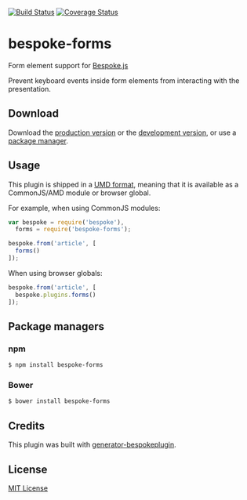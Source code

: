 [![Build Status](https://secure.travis-ci.org/markdalgleish/bespoke-forms.png?branch=master)](https://travis-ci.org/markdalgleish/bespoke-forms) [![Coverage Status](https://coveralls.io/repos/markdalgleish/bespoke-forms/badge.png)](https://coveralls.io/r/markdalgleish/bespoke-forms)

# bespoke-forms

Form element support for [Bespoke.js](http://markdalgleish.com/projects/bespoke.js)

Prevent keyboard events inside form elements from interacting with the presentation.

## Download

Download the [production version][min] or the [development version][max], or use a [package manager](#package-managers).

[min]: https://raw.github.com/markdalgleish/bespoke-forms/master/dist/bespoke-forms.min.js
[max]: https://raw.github.com/markdalgleish/bespoke-forms/master/dist/bespoke-forms.js

## Usage

This plugin is shipped in a [UMD format](https://github.com/umdjs/umd), meaning that it is available as a CommonJS/AMD module or browser global.

For example, when using CommonJS modules:

```js
var bespoke = require('bespoke'),
  forms = require('bespoke-forms');

bespoke.from('article', [
  forms()
]);
```

When using browser globals:

```js
bespoke.from('article', [
  bespoke.plugins.forms()
]);
```

## Package managers

### npm

```bash
$ npm install bespoke-forms
```

### Bower

```bash
$ bower install bespoke-forms
```

## Credits

This plugin was built with [generator-bespokeplugin](https://github.com/markdalgleish/generator-bespokeplugin).

## License

[MIT License](http://en.wikipedia.org/wiki/MIT_License)
